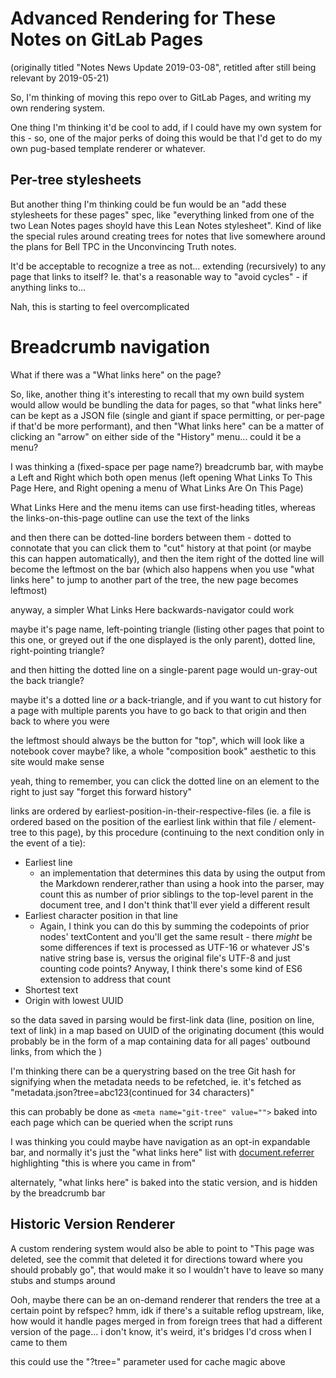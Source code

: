 # Advanced Rendering for These Notes on GitLab Pages

(originally titled "Notes News Update 2019-03-08", retitled after still being relevant by 2019-05-21)

So, I'm thinking of moving this repo over to GitLab Pages, and writing my own rendering system.

One thing I'm thinking it'd be cool to add, if I could have my own system for this - so, one of the major perks of doing this would be that I'd get to do my own pug-based template renderer or whatever.

## Per-tree stylesheets

But another thing I'm thinking could be fun would be an "add these stylesheets for these pages" spec, like "everything linked from one of the two Lean Notes pages shoyld have this Lean Notes stylesheet". Kind of like the special rules around creating trees for notes that live somewhere around the plans for Bell TPC in the Unconvincing Truth notes.

It'd be acceptable to recognize a tree as not... extending (recursively) to any page that links to itself? Ie. that's a reasonable way to "avoid cycles" - if anything links to...

Nah, this is starting to feel overcomplicated

# Breadcrumb navigation

What if there was a "What links here" on the page?

So, like, another thing it's interesting to recall that my own build system would allow would be bundling the data for pages, so that "what links here" can be kept as a JSON file (single and giant if space permitting, or per-page if that'd be more performant), and then "What links here" can be a matter of clicking an "arrow" on either side of the "History" menu... could it be a menu?

I was thinking a (fixed-space per page name?) breadcrumb bar, with maybe a Left and Right which both open menus (left opening What Links To This Page Here, and Right opening a menu of What Links Are On This Page)

What Links Here and the menu items can use first-heading titles, whereas the links-on-this-page outline can use the text of the links

and then there can be dotted-line borders between them - dotted to connotate that you can click them to "cut" history at that point (or maybe this can happen automatically), and then the item right of the dotted line will become the leftmost on the bar (which also happens when you use "what links here" to jump to another part of the tree, the new page becomes leftmost)

anyway, a simpler What Links Here backwards-navigator could work

maybe it's page name, left-pointing triangle (listing other pages that point to this one, or greyed out if the one displayed is the only parent), dotted line, right-pointing triangle?

and then hitting the dotted line on a single-parent page would un-gray-out the back triangle?

maybe it's a dotted line *or* a back-triangle, and if you want to cut history for a page with multiple parents you have to go back to that origin and then back to where you were

the leftmost should always be the button for "top", which will look like a notebook cover maybe? like, a whole "composition book" aesthetic to this site would make sense

yeah, thing to remember, you can click the dotted line on an element to the right to just say "forget this forward history"

links are ordered by earliest-position-in-their-respective-files (ie. a file is ordered based on the position of the earliest link within that file / element-tree to this page), by this procedure (continuing to the next condition only in the event of a tie):

- Earliest line
  - an implementation that determines this data by using the output from the Markdown renderer,rather than using a hook into the parser, may count this as number of prior siblings to the top-level parent in the document tree, and I don't think that'll ever yield a different result
- Earliest character position in that line
  - Again, I think you can do this by summing the codepoints of prior nodes' textContent and you'll get the same result - there *might* be some differences if text is processed as UTF-16 or whatever JS's native string base is, versus the original file's UTF-8 and just counting code points? Anyway, I think there's some kind of ES6 extension to address that count
- Shortest text
- Origin with lowest UUID

so the data saved in parsing would be first-link data (line, position on line, text of link) in a map based on UUID of the originating document (this would probably be in the form of a map containing data for all pages' outbound links, from which the )

I'm thinking there can be a querystring based on the tree Git hash for signifying when the metadata needs to be refetched, ie. it's fetched as "metadata.json?tree=abc123(continued for 34 characters)"

this can probably be done as `<meta name="git-tree" value="">` baked into each page which can be queried when the script runs

I was thinking you could maybe have navigation as an opt-in expandable bar, and normally it's just the "what links here" list with [document.referrer](https://stackoverflow.com/questions/3528324/how-to-get-the-previous-url-in-javascript) highlighting "this is where you came in from"

alternately, "what links here" is baked into the static version, and is hidden by the breadcrumb bar

## Historic Version Renderer

A custom rendering system would also be able to point to "This page was deleted, see the commit that deleted it for directions toward where you should probably go", that would make it so I wouldn't have to leave so many stubs and stumps around

Ooh, maybe there can be an on-demand renderer that renders the tree at a certain point by refspec? hmm, idk if there's a suitable reflog upstream, like, how would it handle pages merged in from foreign trees that had a different version of the page... i don't know, it's weird, it's bridges I'd cross when I came to them

this could use the "?tree=" parameter used for cache magic above
